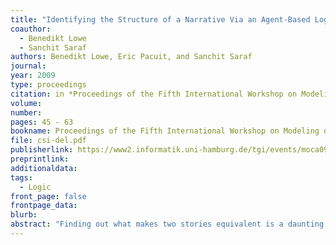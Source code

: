 ```yaml
---
title: "Identifying the Structure of a Narrative Via an Agent-Based Logic of Preferences and Beliefs: Formalizations of Episodes from CSI:Crime Scene Investigation"
coauthor: 
  - Benedikt Lowe
  - Sanchit Saraf
authors: Benedikt Lowe, Eric Pacuit, and Sanchit Saraf
journal: 
year: 2009
type: proceedings
citation: in *Proceedings of the Fifth International Workshop on Modeling of Objects, Components and Agents (MOCA'09)*,  pp. 45 - 63
volume:
number:
pages: 45 - 63
bookname: Proceedings of the Fifth International Workshop on Modeling of Objects, Components and Agents (MOCA'09)
file: csi-del.pdf
publisherlink: https://www2.informatik.uni-hamburg.de/tgi/events/moca09/#Proceedings
preprintlink: 
additionaldata:
tags: 
  - Logic
front_page: false
frontpage_data:  
blurb: 
abstract: "Finding out what makes two stories equivalent is a daunting task for a formalization of narratives. Using a high-level language of beliefs and preferences for describing stories and a simple algorithm for analyzing them, we determine the doxastic game fragment of actual narratives from the TV crime series CSI: Crime Scene Investigation, and identify a small number of basic building blocks sufficient to construct the doxastic game structure of these narratives."
---
```

    
